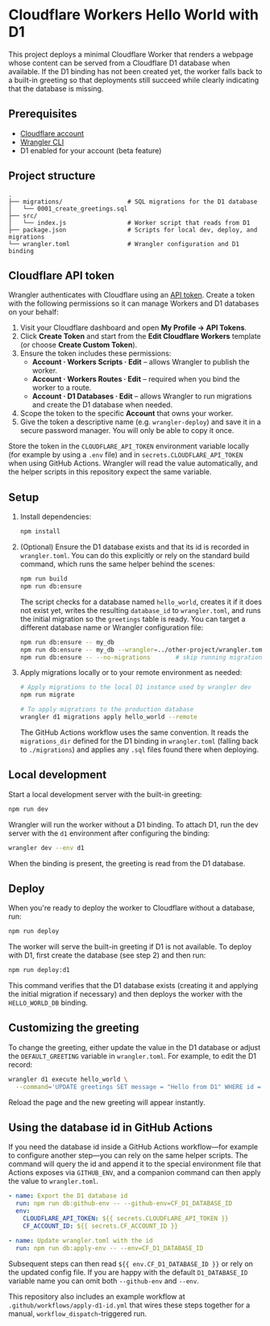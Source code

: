 # Cloudflare Workers Hello World with D1

This project deploys a minimal Cloudflare Worker that renders a webpage whose
content can be served from a Cloudflare D1 database when available. If the D1
binding has not been created yet, the worker falls back to a built-in greeting
so that deployments still succeed while clearly indicating that the database is
missing.

## Prerequisites

- [Cloudflare account](https://dash.cloudflare.com/)
- [Wrangler CLI](https://developers.cloudflare.com/workers/wrangler/install-and-update/)
- D1 enabled for your account (beta feature)

## Project structure

```
.
├── migrations/                  # SQL migrations for the D1 database
│   └── 0001_create_greetings.sql
├── src/
│   └── index.js                 # Worker script that reads from D1
├── package.json                 # Scripts for local dev, deploy, and migrations
└── wrangler.toml                # Wrangler configuration and D1 binding
```

## Cloudflare API token

Wrangler authenticates with Cloudflare using an [API token](https://dash.cloudflare.com/profile/api-tokens).
Create a token with the following permissions so it can manage Workers and
D1 databases on your behalf:

1. Visit your Cloudflare dashboard and open **My Profile → API Tokens**.
2. Click **Create Token** and start from the **Edit Cloudflare Workers**
   template (or choose **Create Custom Token**).
3. Ensure the token includes these permissions:
   - **Account · Workers Scripts · Edit** – allows Wrangler to publish the worker.
   - **Account · Workers Routes · Edit** – required when you bind the worker to a route.
   - **Account · D1 Databases · Edit** – allows Wrangler to run migrations and
     create the D1 database when needed.
4. Scope the token to the specific **Account** that owns your worker.
5. Give the token a descriptive name (e.g. `wrangler-deploy`) and save it in a
   secure password manager. You will only be able to copy it once.

Store the token in the `CLOUDFLARE_API_TOKEN` environment variable locally (for
example by using a `.env` file) and in `secrets.CLOUDFLARE_API_TOKEN` when using
GitHub Actions. Wrangler will read the value automatically, and the helper
scripts in this repository expect the same variable.

## Setup

1. Install dependencies:

   ```bash
   npm install
   ```

2. (Optional) Ensure the D1 database exists and that its id is recorded in
   `wrangler.toml`. You can do this explicitly or rely on the standard build
   command, which runs the same helper behind the scenes:

   ```bash
   npm run build
   npm run db:ensure
   ```

   The script checks for a database named `hello_world`, creates it if it does
   not exist yet, writes the resulting `database_id` to `wrangler.toml`, and runs
   the initial migration so the `greetings` table is ready. You can target a
   different database name or Wrangler configuration file:

   ```bash
   npm run db:ensure -- my_db
   npm run db:ensure -- my_db --wrangler=../other-project/wrangler.toml
   npm run db:ensure -- --no-migrations       # skip running migrations after creation
   ```

3. Apply migrations locally or to your remote environment as needed:

   ```bash
   # Apply migrations to the local D1 instance used by wrangler dev
   npm run migrate

   # To apply migrations to the production database
   wrangler d1 migrations apply hello_world --remote
   ```

   The GitHub Actions workflow uses the same convention. It reads the
   `migrations_dir` defined for the D1 binding in `wrangler.toml` (falling back to
   `./migrations`) and applies any `.sql` files found there when deploying.

## Local development

Start a local development server with the built-in greeting:

```bash
npm run dev
```

Wrangler will run the worker without a D1 binding. To attach D1, run the dev
server with the `d1` environment after configuring the binding:

```bash
wrangler dev --env d1
```

When the binding is present, the greeting is read from the D1 database.

## Deploy

When you're ready to deploy the worker to Cloudflare without a database, run:

```bash
npm run deploy
```

The worker will serve the built-in greeting if D1 is not available. To deploy
with D1, first create the database (see step 2) and then run:

```bash
npm run deploy:d1
```

This command verifies that the D1 database exists (creating it and applying the
initial migration if necessary) and then deploys the worker with the
`HELLO_WORLD_DB` binding.

## Customizing the greeting

To change the greeting, either update the value in the D1 database or adjust the
`DEFAULT_GREETING` variable in `wrangler.toml`. For example, to edit the D1
record:

```bash
wrangler d1 execute hello_world \
  --command='UPDATE greetings SET message = "Hello from D1" WHERE id = 1;'
```

Reload the page and the new greeting will appear instantly.

## Using the database id in GitHub Actions

If you need the database id inside a GitHub Actions workflow—for example to
configure another step—you can rely on the same helper scripts. The command will
query the id and append it to the special environment file that Actions exposes
via `GITHUB_ENV`, and a companion command can then apply the value to
`wrangler.toml`.

```yaml
- name: Export the D1 database id
  run: npm run db:github-env -- --github-env=CF_D1_DATABASE_ID
  env:
    CLOUDFLARE_API_TOKEN: ${{ secrets.CLOUDFLARE_API_TOKEN }}
    CF_ACCOUNT_ID: ${{ secrets.CF_ACCOUNT_ID }}

- name: Update wrangler.toml with the id
  run: npm run db:apply-env -- --env=CF_D1_DATABASE_ID
```

Subsequent steps can then read `${{ env.CF_D1_DATABASE_ID }}` or rely on the
updated config file. If you are happy with the default `D1_DATABASE_ID` variable
name you can omit both `--github-env` and `--env`.

This repository also includes an example workflow at
`.github/workflows/apply-d1-id.yml` that wires these steps together for a
manual, `workflow_dispatch`-triggered run.

